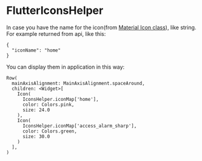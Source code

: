 # FlutterIconsHelper

In case you have the name for the icon(from [Material Icon class](https://api.flutter.dev/flutter/material/Icons-class.html)), like string. For example returned from api, like this:
```
{
  "iconName": "home"
}
```

You can display them in application in this way:
```
Row(
  mainAxisAlignment: MainAxisAlignment.spaceAround,
  children: <Widget>[
    Icon(
      IconsHelper.iconMap['home'],
      color: Colors.pink,
      size: 24.0
    ),
    Icon(
      IconsHelper.iconMap['access_alarm_sharp'],
      color: Colors.green,
      size: 30.0
    )
  ],
)
```
